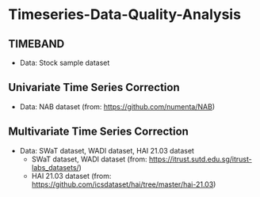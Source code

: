 # Timeseries-Data-Quality-Analysis

## TIMEBAND
- Data: Stock sample dataset
## Univariate Time Series Correction
- Data: NAB dataset (from: https://github.com/numenta/NAB)
## Multivariate Time Series Correction
- Data: SWaT dataset, WADI dataset, HAI 21.03 dataset
  - SWaT dataset, WADI dataset (from: https://itrust.sutd.edu.sg/itrust-labs_datasets/)
  - HAI 21.03 dataset (from: https://github.com/icsdataset/hai/tree/master/hai-21.03)
